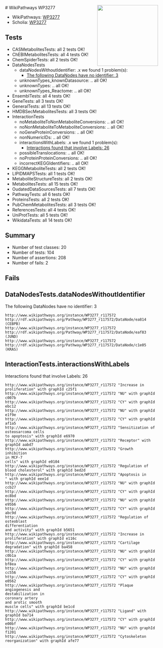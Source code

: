 <img style="float: right; width: 200px" src="https://upload.wikimedia.org/wikipedia/commons/thumb/8/83/Wplogo_with_text_500.png/640px-Wplogo_with_text_500.png" />
# WikiPathways WP3277

* WikiPathways: [WP3277](https://new.wikipathways.org/pathways/WP3277)
* Scholia: [WP3277](https://scholia.toolforge.org/wikipathways/WP3277)
## Tests
* CASMetabolitesTests: all 2 tests OK!
* ChEBIMetabolitesTests: all 4 tests OK!
* ChemSpiderTests: all 2 tests OK!
* DataNodesTests
    * dataNodesWithoutIdentifier: .x we found 1 problem(s):
        * [The following DataNodes have no identifier: 3](#d2d32fa2)
    * unknownTypes_knownDatasource: .. all OK!
    * unknownTypes: .. all OK!
    * unknownTypes_Reactome: .. all OK!
* EnsemblTests: all 4 tests OK!
* GeneTests: all 3 tests OK!
* GeneralTests: all 13 tests OK!
* HMDBSecMetabolitesTests: all 3 tests OK!
* InteractionTests
    * noMetaboliteToNonMetaboliteConversions: .. all OK!
    * noNonMetaboliteToMetaboliteConversions: .. all OK!
    * noGeneProteinConversions: .. all OK!
    * nonNumericIDs: .. all OK!
    * interactionsWithLabels: .x we found 1 problem(s):
        * [Interactions found that involve Labels: 26](#fe97a8dd)
    * possibleTranslocations: .. all OK!
    * noProteinProteinConversions: .. all OK!
    * incorrectKEGGIdentifiers: .. all OK!
* KEGGMetaboliteTests: all 2 tests OK!
* LIPIDMAPSTests: all 1 tests OK!
* MetaboliteStructureTests: all 2 tests OK!
* MetabolitesTests: all 15 tests OK!
* OudatedDataSourcesTests: all 7 tests OK!
* PathwayTests: all 6 tests OK!
* ProteinsTests: all 2 tests OK!
* PubChemMetabolitesTests: all 3 tests OK!
* ReferencesTests: all 4 tests OK!
* UniProtTests: all 5 tests OK!
* WikidataTests: all 14 tests OK!


## Summary

* Number of test classes: 20
* Number of tests: 104
* Number of assertions: 208
* Number of fails: 2

## Fails

<a name="d2d32fa2" />

## DataNodesTests.dataNodesWithoutIdentifier

The following DataNodes have no identifier: 3
```
http://www.wikipathways.org/instance/WP3277_r117572 http://rdf.wikipathways.org/Pathway/WP3277_r117572/DataNode/ea814 (CEBPB)
http://www.wikipathways.org/instance/WP3277_r117572 http://rdf.wikipathways.org/Pathway/WP3277_r117572/DataNode/eaf83 (JUND)
http://www.wikipathways.org/instance/WP3277_r117572 http://rdf.wikipathways.org/Pathway/WP3277_r117572/DataNode/c1e05 (KRAS)
```

<a name="fe97a8dd" />

## InteractionTests.interactionsWithLabels

Interactions found that involve Labels: 26
```
http://www.wikipathways.org/instance/WP3277_r117572 "Increase in 
proliferation" with graphId c25f1
http://www.wikipathways.org/instance/WP3277_r117572 "NU" with graphId c007b
http://www.wikipathways.org/instance/WP3277_r117572 "CY" with graphId ebc12
http://www.wikipathways.org/instance/WP3277_r117572 "NU" with graphId e1f9e
http://www.wikipathways.org/instance/WP3277_r117572 "CY" with graphId af1a5
http://www.wikipathways.org/instance/WP3277_r117572 "Sensitization of 
osteosarcoma cells
to apoptosis" with graphId e6970
http://www.wikipathways.org/instance/WP3277_r117572 "Receptor" with graphId aabd7
http://www.wikipathways.org/instance/WP3277_r117572 "Growth
inhibition
in MCF-7
cells" with graphId e0104
http://www.wikipathways.org/instance/WP3277_r117572 "Regulation of
blood cholesterol" with graphId bed2d
http://www.wikipathways.org/instance/WP3277_r117572 "Apoptosis in 
" with graphId eee1d
http://www.wikipathways.org/instance/WP3277_r117572 "NU" with graphId ccb27
http://www.wikipathways.org/instance/WP3277_r117572 "CY" with graphId ec8bd
http://www.wikipathways.org/instance/WP3277_r117572 "NU" with graphId e95b6
http://www.wikipathways.org/instance/WP3277_r117572 "CY" with graphId abc9d
http://www.wikipathways.org/instance/WP3277_r117572 "Regulation of 
osteoblast
differentiation
and activity" with graphId b5651
http://www.wikipathways.org/instance/WP3277_r117572 "Increase in 
proliferation" with graphId e116c
http://www.wikipathways.org/instance/WP3277_r117572 "Cartilage
degradation" with graphId ba458
http://www.wikipathways.org/instance/WP3277_r117572 "NU" with graphId c0b1a
http://www.wikipathways.org/instance/WP3277_r117572 "CY" with graphId bf8ea
http://www.wikipathways.org/instance/WP3277_r117572 "NU" with graphId cc556
http://www.wikipathways.org/instance/WP3277_r117572 "CY" with graphId e0562
http://www.wikipathways.org/instance/WP3277_r117572 "Plaque
angiogenesis and 
destabilization in
coronary artery
and arotic smooth
muscle cells" with graphId be1cd
http://www.wikipathways.org/instance/WP3277_r117572 "Ligand" with graphId ba714
http://www.wikipathways.org/instance/WP3277_r117572 "CY" with graphId e00bf
http://www.wikipathways.org/instance/WP3277_r117572 "NU" with graphId f1201
http://www.wikipathways.org/instance/WP3277_r117572 "Cytoskeleton
reorganization" with graphId afe77
```

